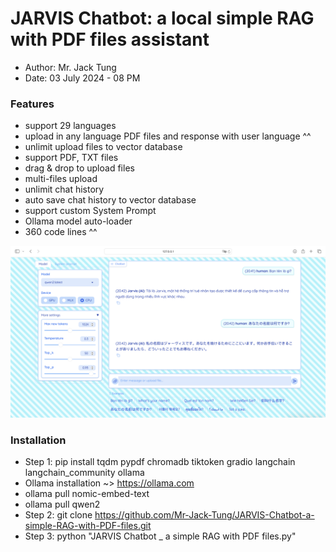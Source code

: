 # JARVIS Chatbot: a local simple RAG with PDF files assistant
- Author: Mr. Jack Tung
- Date: 03 July 2024 - 08 PM

### Features
- support 29 languages
- upload in any language PDF files and response with user language ^^
- unlimit upload files to vector database
- support PDF, TXT files
- drag & drop to upload files
- multi-files upload
- unlimit chat history
- auto save chat history to vector database
- support custom System Prompt
- Ollama model auto-loader
- 360 code lines ^^

![alt-text](https://github.com/Mr-Jack-Tung/JARVIS-Chatbot-a-simple-RAG-with-PDF-files/blob/main/JARVIS%20Chatbot%20_%20Screenshot%202024-07-03.png)

### Installation
- Step 1: pip install tqdm pypdf chromadb tiktoken gradio langchain langchain_community ollama
- Ollama installation ~> https://ollama.com
- ollama pull nomic-embed-text
- ollama pull qwen2
- Step 2: git clone https://github.com/Mr-Jack-Tung/JARVIS-Chatbot-a-simple-RAG-with-PDF-files.git
- Step 3: python "JARVIS Chatbot _ a simple RAG with PDF files.py"
